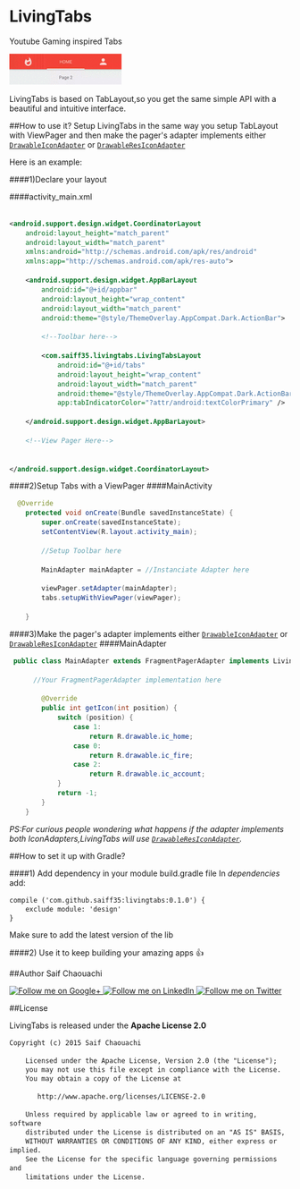 # LivingTabs
Youtube Gaming inspired Tabs

![demo](art/demo.gif)

LivingTabs is based on TabLayout,so you get the same simple API with a beautiful and intuitive interface.

##How to use it?
Setup LivingTabs in the same way you setup TabLayout with ViewPager and then make the pager's adapter implements either [`DrawableIconAdapter`](/livingtabs/src/main/java/com/saiff35/livingtabs/LivingTabsLayout.java#L305) or [`DrawableResIconAdapter`](/livingtabs/src/main/java/com/saiff35/livingtabs/LivingTabsLayout.java#L311)

Here is an example:

####1)Declare your layout

####activity_main.xml
```xml

<android.support.design.widget.CoordinatorLayout
    android:layout_height="match_parent"
    android:layout_width="match_parent"
    xmlns:android="http://schemas.android.com/apk/res/android"
    xmlns:app="http://schemas.android.com/apk/res-auto">

    <android.support.design.widget.AppBarLayout
        android:id="@+id/appbar"
        android:layout_height="wrap_content"
        android:layout_width="match_parent"
        android:theme="@style/ThemeOverlay.AppCompat.Dark.ActionBar">

        <!--Toolbar here-->
       
        <com.saiff35.livingtabs.LivingTabsLayout
            android:id="@+id/tabs"
            android:layout_height="wrap_content"
            android:layout_width="match_parent"
            android:theme="@style/ThemeOverlay.AppCompat.Dark.ActionBar"
            app:tabIndicatorColor="?attr/android:textColorPrimary" />

    </android.support.design.widget.AppBarLayout>

    <!--View Pager Here-->


</android.support.design.widget.CoordinatorLayout>

```

####2)Setup Tabs with a ViewPager
####MainActivity  
```java
  @Override
    protected void onCreate(Bundle savedInstanceState) {
        super.onCreate(savedInstanceState);
        setContentView(R.layout.activity_main);
        
        //Setup Toolbar here
        
        MainAdapter mainAdapter = //Instanciate Adapter here
        
        viewPager.setAdapter(mainAdapter);
        tabs.setupWithViewPager(viewPager);

    }
```

####3)Make the pager's adapter implements either [`DrawableIconAdapter`](/livingtabs/src/main/java/com/saiff35/livingtabs/LivingTabsLayout.java#L305) or [`DrawableResIconAdapter`](/livingtabs/src/main/java/com/saiff35/livingtabs/LivingTabsLayout.java#L311)
####MainAdapter
```java
 public class MainAdapter extends FragmentPagerAdapter implements LivingTabsLayout.DrawableResIconAdapter {
      
      //Your FragmentPagerAdapter implementation here

        @Override
        public int getIcon(int position) {
            switch (position) {
                case 1:
                    return R.drawable.ic_home;
                case 0:
                    return R.drawable.ic_fire;
                case 2:
                    return R.drawable.ic_account;
            }
            return -1;
        }
    }
```
*PS:For curious people wondering what happens if the adapter implements both IconAdapters,LivingTabs will use [`DrawableResIconAdapter`](/livingtabs/src/main/java/com/saiff35/livingtabs/LivingTabsLayout.java#L311).*

##How to set it up with Gradle?

####1) Add dependency in your module build.gradle file
In *dependencies* add:

    compile ('com.github.saiff35:livingtabs:0.1.0') {
        exclude module: 'design'
    }
        
Make sure to add the latest version of the lib

####2) Use it to keep building your amazing apps :+1:

##Author
  Saif Chaouachi
  
<a href="https://plus.google.com/+SaifChaouachi/posts">
  <img  alt="Follow me on Google+"
    src="https://github.com/saiff35/LivingTabs/blob/master/art/gplus_64.png"/>
</a>
<a href="https://tn.linkedin.com/in/saifchaouachi">
  <img alt="Follow me on LinkedIn"
       src="https://github.com/saiff35/LivingTabs/blob/master/art/linkedin_64.png" />
</a>
<a href="https://twitter.com/SaifSaiff35">
  <img alt="Follow me on Twitter"
       src="https://github.com/saiff35/LivingTabs/blob/master/art/twitter_64.png" />
</a>




##License

LivingTabs is released under the **Apache License 2.0**

    Copyright (c) 2015 Saif Chaouachi
    
        Licensed under the Apache License, Version 2.0 (the "License");
        you may not use this file except in compliance with the License.
        You may obtain a copy of the License at
    
           http://www.apache.org/licenses/LICENSE-2.0
    
        Unless required by applicable law or agreed to in writing, software
        distributed under the License is distributed on an "AS IS" BASIS,
        WITHOUT WARRANTIES OR CONDITIONS OF ANY KIND, either express or implied.
        See the License for the specific language governing permissions and
        limitations under the License.
